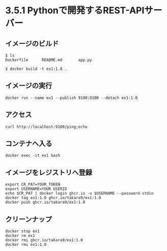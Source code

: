 # 3.5.1 Pythonで開発するREST-APIサーバー

## イメージのビルド

~~~
$ ls
Dockerfile      README.md       app.py

$ docker build -t ex1:1.0 .
~~~

## イメージの実行


~~~
docker run --name ex1 --publish 9100:9100 --detach ex1:1.0
~~~

## アクセス

~~~
curl http://localhost:9100/ping;echo
~~~

## コンテナへ入る

~~~
docker exec -it ex1 bash
~~~

## イメージをレジストリへ登録

~~~
export CR_PAT=YOUR_TOKEN
export USERNAME=YOUR USERID 
echo $CR_PAT | docker login ghcr.io -u $USERNAME --password-stdin
docker tag ex1:1.0 ghcr.io/takara9/ex1:1.0
docker push ghcr.io/takara9/ex1:1.0
~~~

## クリーンナップ

~~~
docker stop ex1
docker rm ex1
docker rmi ghcr.io/takara9/ex1:1.0
docker rmi ex1:1.0
~~~


